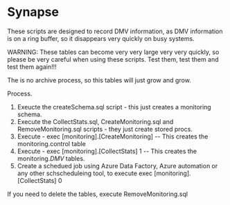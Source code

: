 # Synapse

These scripts are designed to record DMV information, as DMV information is on a ring buffer, so it disappears very quickly on busy systems.

WARNING: These tables can become very very large very very quickly, so please be very careful when using these scripts.  Test them, test them and test them again!!! 

The is no archive process, so this tables will just grow and grow.

Process.
1) Exeucte the createSchema.sql script - this just creates a monitoring schema.
2) Execute the CollectStats.sql, CreateMonitoring.sql and RemoveMonitoring.sql scripts - they just create stored procs.
3) Execute - exec [monitoring].[CreateMonitoring] -- This creates the monitoring.control table
4) Execute - exec [monitoring].[CollectStats] 1  -- This creates the monitoring.*DMV* tables.
5) Create a schedued job using Azure Data Factory, Azure automation or any other schscheduleing  tool, to execute exec [monitoring].[CollectStats] 0

If you need to delete the tables, execute RemoveMonitoring.sql






